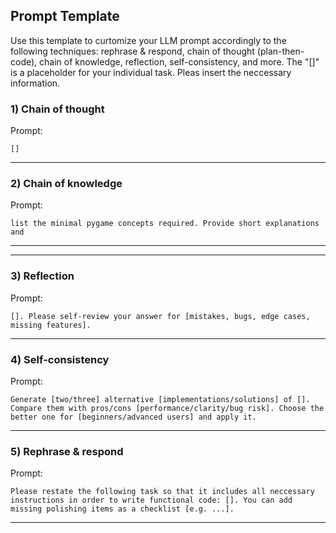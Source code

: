 ## Prompt Template

Use this template to curtomize your LLM prompt accordingly to the following techniques: rephrase & respond, chain of thought (plan-then-code), chain of knowledge, reflection, self-consistency, and more.
The "[]" is a placeholder for your individual task. Pleas insert the neccessary information.


### 1) Chain of thought 

Prompt:
```
[]

```

---

### 2) Chain of knowledge

Prompt:
```
list the minimal pygame concepts required. Provide short explanations and
```

---

---

### 3) Reflection

Prompt:
```
[]. Please self-review your answer for [mistakes, bugs, edge cases, missing features].
```

---

### 4) Self-consistency

Prompt:
```
Generate [two/three] alternative [implementations/solutions] of []. Compare them with pros/cons [performance/clarity/bug risk]. Choose the better one for [beginners/advanced users] and apply it.
```

---


### 5) Rephrase & respond


Prompt:
```
Please restate the following task so that it includes all neccessary instructions in order to write functional code: []. You can add missing polishing items as a checklist [e.g. ...].
```

---
